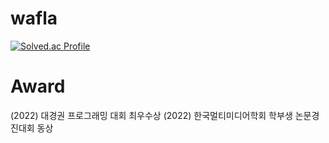 # wafla
[![Solved.ac Profile](http://mazassumnida.wtf/api/v2/generate_badge?boj=jjangguzi)](https://solved.ac/jjangguzi/)
# Award
(2022) 대경권 프로그래밍 대회 최우수상
(2022) 한국멀티미디어학회 학부생 논문경진대회 동상
